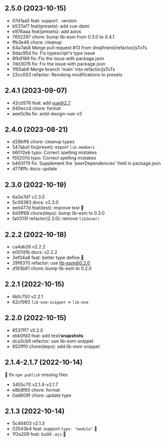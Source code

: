 ## 2.5.0 (2023-10-15)

- 07d1aa5 feat: support . version
- b537af7 feat(presets): add vue-demi
- e976aaa feat(presets): add axios
- 7652297 chore: bump lib-esm from 0.3.0 to 0.4.1
- ffb3e46 chore: cleanup
- 64a7ab8 Merge pull request #13 from shiqifriend/refactor/jsToTs
- 9dac95d fix: Fix typescript's type issue
- 8fb9189 fix: Fix the issue with package.json
- 7dd3076 fix: Fix the issue with package.json
- 1f65ab8 Merge branch 'main' into refactor/jsToTs
- 22cc053 refactor: Revoking modifications to presets

## 2.4.1 (2023-09-07)

- 42cd576 feat: add vue@2.7
- 640eccd chore: format
- aee0c9a fix: antd-design-vue-v3

## 2.4.0 (2023-08-21)

- d28bff8 chore: cleanup types
- 547aba1 fix(preset): export `lib.members`
- b6012eb typo: Correct spelling mistakes
- f55207d typo: Correct spelling mistakes
- b463f79 fix: Supplement the 'peerDependencies' field in package.json
- d778ffc docs: update

## 2.3.0 (2022-10-19)

- 6a3e7d7 v2.3.0
- 5c06383 docs: v2.3.0
- eed477d feat(test): improve test 🌱
- 6d3ff68 chore(deps): bump lib-esm to 0.3.0
- fa0313f refactor(2.3.0): remove `lib2esm()`

## 2.2.2 (2022-10-18)

- ca4ab26 v2.2.2
- e007d1b docs: v2.2.2
- 3ef04a8 feat: better type define 🌱
- 29f6370 refactor: use lib-esm@0.2.0
- d193b61 chore: bump lib-esm to 0.2.0

## 2.2.1 (2022-10-15)

- 6bfc750 v2.2.1
- 62cf993 `lib-esm-snippet` -> `lib-esm`

## 2.2.0 (2022-10-15)

- 8537ff7 v0.2.0
- ebb0fd3 feat: add test/__snapshots__
- dca3cb9 refactor: use lib-esm-snippet
- 852fff0 chore(deps): add lib-esm-snippet

## 2.1.4-2.1.7 (2022-10-14)

🐞 fix `npm publish` missing files

- 3455c70 v2.1.4-v2.1.7
- e8b8f65 chore: format
- 0ad609f chore: update type

## 2.1.3 (2022-10-14)

- 5c46403 v2.1.3
- 03543b4 feat: support `type: "module"` 🌱
- 1f2e209 feat: build `.mjs` 🚀

